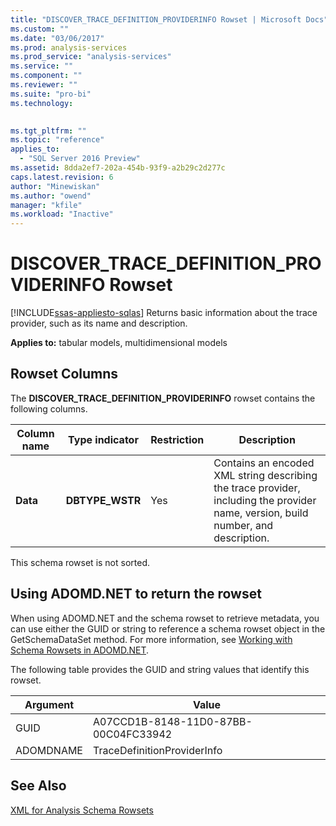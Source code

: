 ```yaml
---
title: "DISCOVER_TRACE_DEFINITION_PROVIDERINFO Rowset | Microsoft Docs"
ms.custom: ""
ms.date: "03/06/2017"
ms.prod: analysis-services
ms.prod_service: "analysis-services"
ms.service: ""
ms.component: ""
ms.reviewer: ""
ms.suite: "pro-bi"
ms.technology: 
  

ms.tgt_pltfrm: ""
ms.topic: "reference"
applies_to: 
  - "SQL Server 2016 Preview"
ms.assetid: 8dda2ef7-202a-454b-93f9-a2b29c2d277c
caps.latest.revision: 6
author: "Minewiskan"
ms.author: "owend"
manager: "kfile"
ms.workload: "Inactive"
---
```

# DISCOVER_TRACE_DEFINITION_PROVIDERINFO Rowset
[!INCLUDE[ssas-appliesto-sqlas](../../../includes/ssas-appliesto-sqlas.md)]
  Returns basic information about the trace provider, such as its name and description.  
  
 **Applies to:** tabular models, multidimensional models  
  
## Rowset Columns  
 The **DISCOVER_TRACE_DEFINITION_PROVIDERINFO** rowset contains the following columns.  
  
|Column name|Type indicator|Restriction|Description|  
|-----------------|--------------------|-----------------|-----------------|  
|**Data**|**DBTYPE_WSTR**|Yes|Contains an encoded XML string describing the trace provider, including the provider name, version, build number, and description.|  
  
 This schema rowset is not sorted.  
  
## Using ADOMD.NET to return the rowset  
 When using ADOMD.NET and the schema rowset to retrieve metadata, you can use either the GUID or string to reference a schema rowset object in the GetSchemaDataSet method. For more information, see [Working with Schema Rowsets in ADOMD.NET](../../../analysis-services/multidimensional-models-adomd-net-client/retrieving-metadata-working-with-schema-rowsets.md).  
  
 The following table provides the GUID and string values that identify this rowset.  
  
|Argument|Value|  
|--------------|-----------|  
|GUID|A07CCD1B-8148-11D0-87BB-00C04FC33942|  
|ADOMDNAME|TraceDefinitionProviderInfo|  
  
## See Also  
 [XML for Analysis Schema Rowsets](../../../analysis-services/schema-rowsets/xml/xml-for-analysis-schema-rowsets.md)  
  
  
